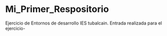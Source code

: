 # Mi_Primer_Respositorio
Ejercicio de Entornos de desarrollo IES tubalcain.
Entrada realizada para el ejercicio-
